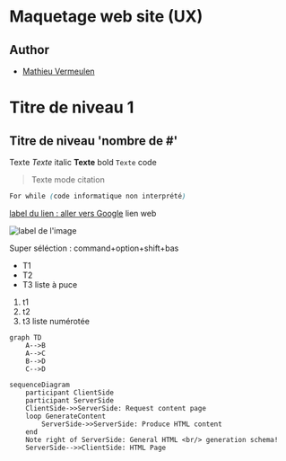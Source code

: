 # Maquetage web site (UX)

## Author
* [Mathieu Vermeulen](https://gvipers.imt-lille-douai.fr/Thieu)

# Titre de niveau 1
## Titre de niveau 'nombre de #'
Texte
*Texte* italic
**Texte** bold
`Texte` code
> Texte mode citation
```css
For while (code informatique non interprété)
```

[label du lien : aller vers Google](http://www.google.fr) lien web

![label de l'image](resources/image.png)

Super séléction : command+option+shift+bas
* T1
* T2
* T3 liste à puce

1. t1
2. t2
3. t3 liste numérotée

```mermaid
graph TD
    A-->B
    A-->C
    B-->D
    C-->D
```

```mermaid
sequenceDiagram
    participant ClientSide
    participant ServerSide
    ClientSide->>ServerSide: Request content page
    loop GenerateContent
        ServerSide->>ServerSide: Produce HTML content
    end
    Note right of ServerSide: General HTML <br/> generation schema!
    ServerSide-->>ClientSide: HTML Page
```
